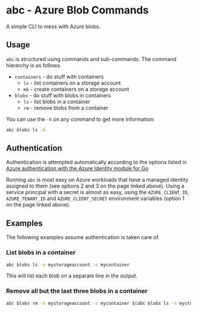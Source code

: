 # abc - Azure Blob Commands

A simple CLI to mess with Azure blobs.

## Usage

`abc` is structured using commands and sub-commands. The command hierarchy is
as follows.

* `containers` - do stuff with containers
  * `ls` - list containers on a storage account
  * `mk` - create containers on a storage account
* `blobs` - do stuff with blobs in containers
  * `ls` - list blobs in a container
  * `rm` - remove blobs from a container

You can use the `-h` on any command to get more information:

```bash
abc blobs ls -h
```

## Authentication

Authentication is attempted automatically according to the options listed in
[Azure authentication with the Azure Identity module for Go
](https://learn.microsoft.com/en-us/azure/developer/go/azure-sdk-authentication?tabs=bash#2-authenticate-with-azure)

Running `abc` is most easy on Azure workloads that have a managed identity
assigned to them (see options 2 and 3 on the page linked above). Using a service
principal with a secret is almost as easy, using the `AZURE_CLIENT_ID`,
`AZURE_TENANT_ID` and `AZURE_CLIENT_SECRET` environment variables (option 1 on
the page linked above).

## Examples

The following examples assume authentication is taken care of.

### List blobs in a container

```bash
abc blobs ls -n mystorageaccount -c mycontainer
```

This will list each blob on a separate line in the output.

### Remove all but the last three blobs in a container

```bash
abc blobs rm -n mystorageaccount -c mycontainer $(abc blobs ls -n mystorageaccount -c mycontainer | head -n-3)
```
